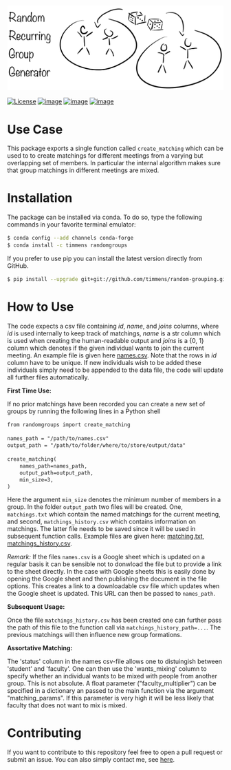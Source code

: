 ![image](.image.png)

[![License](https://img.shields.io/badge/License-MIT-yellow.svg)](https://opensource.org/licenses/MIT)
[![image](https://img.shields.io/badge/code%20style-black-000000.svg)](https://github.com/psf/black)
[![image](https://codecov.io/gh/timmens/random-grouping/branch/main/graph/badge.svg)](https://codecov.io/gh/timmens/random-grouping)
[![image](https://results.pre-commit.ci/badge/github/timmens/random-grouping/main.svg)](https://github.com/timmens/randomg-grouping/actions?query=branch%3Amain)

# Use Case

This package exports a single function called `create_matching` which can be used to to
create matchings for different meetings from a varying but overlapping set of members.
In particular the internal algorithm makes sure that group matchings in different
meetings are mixed.

# Installation

The package can be installed via conda. To do so, type the following commands in your
favorite terminal emulator:

```bash
$ conda config --add channels conda-forge
$ conda install -c timmens randomgroups
```

If you prefer to use pip you can install the latest version directly from GitHub.

```bash
$ pip install --upgrade git+git://github.com/timmens/random-grouping.git
```

# How to Use

The code expects a csv file containing *id*, *name*, and *joins* columns, where *id* is
used internally to keep track of matchings, *name* is a str column which is used when
creating the human-readable output and *joins* is a {0, 1} column which denotes if the
given individual wants to join the current meeting. An example file is given here
[names.csv](https://github.com/timmens/random-grouping/blob/main/example_data/names.csv).
Note that the rows in *id* column have to be unique. If new individuals wish to be added
these individuals simply need to be appended to the data file, the code will update all
further files automatically.

**First Time Use:**

If no prior matchings have been recorded you can create a new set of groups by running
the following lines in a Python shell

```Python3
from randomgroups import create_matching

names_path = "/path/to/names.csv"
output_path = "/path/to/folder/where/to/store/output/data"

create_matching(
    names_path=names_path,
    output_path=output_path,
    min_size=3,
)
```

Here the argument `min_size` denotes the minimum number of members in a group. In the
folder `output_path` two files will be created. One, `matchings.txt` which contain the
named matchings for the current meeting, and second, `matchings_history.csv` which
contains information on matchings. The latter file needs to be saved since it will be
used in subsequent function calls. Example files are given here:
[matching.txt](https://github.com/timmens/random-grouping/blob/main/example_data/matching.txt),
[matchings_history.csv](https://github.com/timmens/random-grouping/blob/main/example_data/matchings_history.csv).

*Remark:* If the files `names.csv` is a Google sheet which is updated on a regular basis
it can be sensible not to donwload the file but to provide a link to the sheet directly.
In the case with Google sheets this is easily done by opening the Google sheet and then
publishing the document in the file options. This creates a link to a downloadable csv
file which updates when the Google sheet is updated. This URL can then be passed to
`names_path`.

**Subsequent Usage:**

Once the file `matchings_history.csv` has been created one can further pass the path of
this file to the function call via `matchings_history_path=...`. The previous matchings
will then influence new group formations.

**Assortative Matching:**

The 'status' column in the names csv-file allows one to distuingish between 'student'
and 'faculty'. One can then use the 'wants_mixing' column to specify whether an
individual wants to be mixed with people from another group. This is not absolute. A
float parameter ("faculty_multiplier") can be specified in a dictionary an passed to the
main function via the argument "matching_params". If this parameter is very high it will
be less likely that faculty that does not want to mix is mixed.

# Contributing

If you want to contribute to this repository feel free to open a pull request or submit
an issue. You can also simply contact me, see [here](https://github.com/timmens).
